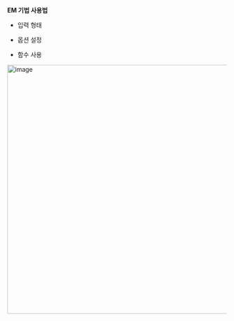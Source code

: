 **EM 기법 사용법**

- 입력 형태

- 옵션 설정

- 함수 사용

<img width="962" height="572" alt="image" src="https://github.com/user-attachments/assets/03324bb6-a3be-456a-b68b-dcb6fe952e68" />
